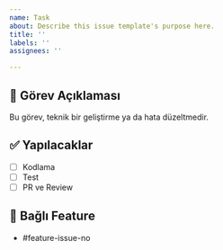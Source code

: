 ```yaml
---
name: Task
about: Describe this issue template's purpose here.
title: ''
labels: ''
assignees: ''

---
```


## 🎯 Görev Açıklaması
Bu görev, teknik bir geliştirme ya da hata düzeltmedir.

## ✅ Yapılacaklar
- [ ] Kodlama
- [ ] Test
- [ ] PR ve Review

## 🔗 Bağlı Feature
- #feature-issue-no

